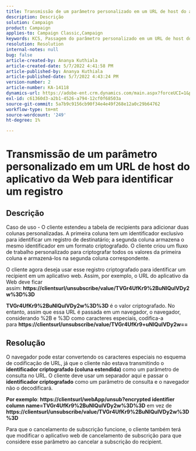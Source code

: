 ```yaml
---
title: Transmissão de um parâmetro personalizado em um URL de host do aplicativo da Web para identificar um registro
description: Descrição
solution: Campaign
product: Campaign
applies-to: Campaign Classic,Campaign
keywords: KCS, Passagem do parâmetro personalizado em um URL de host do aplicativo da Web para identificar um registro
resolution: Resolution
internal-notes: null
bug: false
article-created-by: Ananya Kuthiala
article-created-date: 5/7/2022 4:41:58 PM
article-published-by: Ananya Kuthiala
article-published-date: 5/7/2022 4:43:24 PM
version-number: 2
article-number: KA-14118
dynamics-url: https://adobe-ent.crm.dynamics.com/main.aspx?forceUCI=1&pagetype=entityrecord&etn=knowledgearticle&id=1421cd98-24ce-ec11-a7b5-0022480a8e40
exl-id: c61360d3-a2b1-4526-a794-12cf0f68503a
source-git-commit: 5a7b9c9156cb90f34e4e49f268e12a0c29b64762
workflow-type: tm+mt
source-wordcount: '249'
ht-degree: 1%

---
```


# Transmissão de um parâmetro personalizado em um URL de host do aplicativo da Web para identificar um registro

## Descrição


Caso de uso - O cliente estendeu a tabela de recipients para adicionar duas colunas personalizadas. A primeira coluna tem um identificador exclusivo para identificar um registro de destinatário; a segunda coluna armazena o mesmo identificador em um formato criptografado. O cliente criou um fluxo de trabalho personalizado para criptografar todos os valores da primeira coluna e armazená-los na segunda coluna correspondente.

O cliente agora deseja usar esse registro criptografado para identificar um recipient em um aplicativo web. Assim, por exemplo, o URL do aplicativo da Web deve ficar assim: <b>https://clientsurl/unsubscribe/value/TVGr4UfKr9%2BuNlQulVDy2w%3D%3D</b>

<b>TVGr4UfKr9%2BuNlQulVDy2w%3D%3D</b> é o valor criptografado. No entanto, assim que essa URL é passada em um navegador, o navegador, considerando %2B e %3D como caracteres especiais, codifica-a para <b>https://clientsurl/unsubscribe/value/TVGr4UfKr9+uNlQulVDy2w==</b>


## Resolução


O navegador pode estar convertendo os caracteres especiais no esquema de codificação de URL, já que o cliente não estava transmitindo o <b>identificador criptografado (coluna estendida)</b> como um parâmetro de consulta no URL. O cliente deve usar um separador aqui e passar o <b>identificador criptografado</b> como um parâmetro de consulta e o navegador não o decodificará.

<b>Por exemplo</b>: <b>https://clientsurl/webApp/unsub?encrypted identifier column name=TVGr4UfKr9%2BuNlQulVDy2w%3D%3D</b> em vez de <b> https://clientsurl/unsubscribe/value/TVGr4UfKr9%2BuNlQulVDy2w%3D%3D</b>



Para que o cancelamento de subscrição funcione, o cliente também terá que modificar o aplicativo web de cancelamento de subscrição para que considere esse parâmetro ao cancelar a subscrição do recipient.
